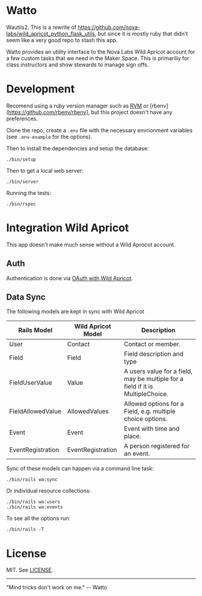 # Watto


Wautils2. This is a rewrite of https://github.com/nova-labs/wild_apricot_python_flask_utils, but since it is mostly ruby that didn't seem like a very good repo to stash this app.

Watto provides an utility interface to the Nova Labs Wild Apricot account for a few custom tasks that we need in the Maker Space. This is primariliy for class instructors and show stewards to manage sign offs.

# Development

Recomend using a ruby version manager such as [RVM](https://rvm.io/) or [rbenv](https://github.com/rbenv/rbenv], but this project doesn't have any preferences.

Clone the repo, create a `.env` file with the necessary envrionment variables (see `.env-example` for the options).

Then to install the dependencies and setup the database:

```
./bin/setup
```

Then to get a local web server:

```
./bin/server
```

Running the tests:

```
./bin/rspec
```

# Integration Wild Apricot

This app doesn't make much sense without a Wild Aprocot account.

## Auth

Authentication is done via [OAuth with Wild Apricot](https://gethelp.wildapricot.com/en/articles/200-single-sign-on-service).

## Data Sync

The following models are kept in sync with Wild Apricot

| Rails Model           | Wild Apricot Model | Description                                                                     |
| --------------------- | ------------------ | ------------------------------------------------------------------------------- |
| User                  | Contact            | Contact or member.                                                              |
| Field                 | Field              | Field description and type                                                      |
| FieldUserValue        | Value              | A users value for a field, may be multiple for a field if it is MultipleChoice. |
| FieldAllowedValue     | AllowedValues      | Allowed options for a Field, e.g. multiple choice options.                      |
| Event                 | Event              | Event with time and place.                                                      |
| EventRegistration     | EventRegistration  | A person registered for an event.                                               |

Sync of these models can happen via a command line task:

```
./bin/rails wa:sync
```

Or individual resource collections:

```
./bin/rails wa:users
./bin/rails wa:events
```

To see all the options run:

```
./bin/rails -T
```

# License

MIT. See [LICENSE](LICENSE).

-----

"Mind tricks don't work on me." -- Watto

